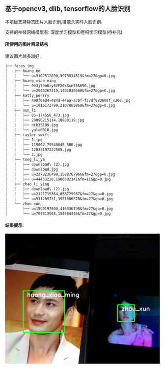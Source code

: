 ## 基于opencv3, dlib, tensorflow的人脸识别
本项目支持静态图片人脸识别,摄像头实时人脸识别.

支持的神经网络模型有: 深度学习模型和卷积学习模型(待补充)

#### 所使用的图片目录结构
建议图片越多越好.
```
├── faces_img
│   ├── huang_bo
│   │   └── u=3102512890,3975914519&fm=27&gp=0.jpg
│   ├── huang_xiao_ming
│   │   ├── 003j79o0zy6VFX6k8xn55&690.jpg
│   │   └── u=2946267319,1491030668&fm=27&gp=0.jpg
│   ├── katty_perrry
│   │   ├── 498f6ad4-484d-44aa-acbf-f57df983608f_x300.jpg
│   │   └── u=1916172799,2107868869&fm=27&gp=0.jpg
│   ├── sun_li
│   │   ├── 05-174558_473.jpg
│   │   ├── 20096215114.18880119.jpg
│   │   ├── ntk35109.jpg
│   │   └── yule0010.jpg
│   ├── tayler_swift
│   │   ├── 1.jpg
│   │   ├── 115002.75540645_500.jpg
│   │   ├── 12833197222565.jpg
│   │   └── 2.jpg
│   ├── tong_li_ya
│   │   ├── download\ (2).jpg
│   │   ├── download.jpg
│   │   ├── u=2378236490,1588767966&fm=27&gp=0.jpg
│   │   ├── u=44453220,1966602141&fm=11&gp=0.jpg
│   ├── zhao_li_ying
│   │   ├── download\ (2).jpg
│   │   ├── u=2121715364,858729967&fm=27&gp=0.jpg
│   │   └── u=511209731,3971680570&fm=27&gp=0.jpg
│   └── zhou_xun
│       ├── u=1599197600,416336198&fm=27&gp=0.jpg
│       └── u=707313968,154684346&fm=27&gp=0.jpg
```

#### 结果展示:
![实时人脸识别结果](https://github.com/rick00young/machine_learn/blob/master/face_recognition/demo.jpg "实时人脸识别结果")